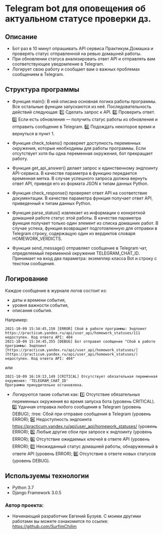 # Telegram bot для оповещения об актуальном статусе проверки дз.

## Описание

- Бот раз в 10 минут опрашивать API сервиса Практикум.Домашка и проверять статус отправленной на ревью домашней работы.
- При обновлении статуса анализировать ответ API и отправлять вам соответствующее уведомление в Telegram.
- Логирует свою работу и сообщает вам о важных проблемах сообщением в Telegram.

## Структура программы

- Функция main(): 
В ней описана основная логика работы программы. Все остальные функции запускаются из неё. Последовательность действий следующая:
:one: Сделать запрос к API.
:two: Проверить ответ.
:three: Если есть обновления — получить статус работы из обновления и отправить сообщение в Telegram.
:four: Подождать некоторое время и вернуться в пункт 1.

- Функция check_tokens() проверяет доступность переменных окружения, которые необходимы для работы программы. Если отсутствует хотя бы одна переменная окружения, бот прекращает работу.

- Функция get_api_answer() делает запрос к единственному эндпоинту API-сервиса. В качестве параметра в функцию передается временная метка. В случае успешного запроса должна вернуть ответ API, приведя его из формата JSON к типам данных Python.

- Функция check_response() проверяет ответ API на соответствие документации. В качестве параметра функция получает ответ API, приведенный к типам данных Python.

- Функция parse_status() извлекает из информации о конкретной домашней работе статус этой работы. В качестве параметра функция получает только один элемент из списка домашних работ. В случае успеха, функция возвращает подготовленную для отправки в Telegram строку, содержащую один из вердиктов словаря HOMEWORK_VERDICTS.

- Функция send_message() отправляет сообщение в Telegram чат, определяемый переменной окружения TELEGRAM_CHAT_ID. Принимает на вход два параметра: экземпляр класса Bot и строку с текстом сообщения.

## Логирование

Каждое сообщение в журнале логов состоит из:
- даты и времени события,
- уровня важности события,
- описания события.

Например: 
```
2021-10-09 15:34:45,150 [ERROR] Сбой в работе программы: Эндпоинт https://practicum.yandex.ru/api/user_api/homework_statuses/111 недоступен. Код ответа API: 404
2021-10-09 15:34:45,355 [DEBUG] Бот отправил сообщение "Сбой в работе программы: Эндпоинт [https://practicum.yandex.ru/api/user_api/homework_statuses/](https://practicum.yandex.ru/api/user_api/homework_statuses/) недоступен. Код ответа API: 404"
```
или
```
2021-10-09 16:19:13,149 [CRITICAL] Отсутствует обязательная переменная окружения: 'TELEGRAM_CHAT_ID'
Программа принудительно остановлена.
```
- Логируются такие события как:
:one: Отсутствие обязательных переменных окружения во время запуска бота (уровень CRITICAL).
:two: Удачная отправка любого сообщения в Telegram (уровень DEBUG);
:tree: Сбой при отправке сообщения в Telegram (уровень ERROR);
:four: Недоступность эндпоинта https://practicum.yandex.ru/api/user_api/homework_statuses/ (уровень ERROR);
:five: Любые другие сбои при запросе к эндпоинту (уровень ERROR);
:six: Отсутствие ожидаемых ключей в ответе API (уровень ERROR);
:seven: Неожиданный статус домашней работы, обнаруженный в ответе API (уровень ERROR);
:eight: Отсутствие в ответе новых статусов (уровень DEBUG).

## Используемы технологии

- Python 3.7
- Django Framework 3.0.5

### Автор проекта:
- Начинающий разработчик Евгений Бузуев. С моими другими работами вы можете ознакомится по ссылке: https://github.com/SurfimChilim
